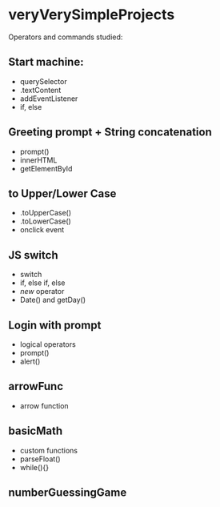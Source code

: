 # veryVerySimpleProjects

Operators and commands studied:

## Start machine:
- querySelector
- .textContent
- addEventListener
- if, else

## Greeting prompt + String concatenation
- prompt()
- innerHTML
- getElementById

## to Upper/Lower Case
- .toUpperCase()
- .toLowerCase()
- onclick event

## JS switch
- switch
- if, else if, else
- *new* operator
- Date() and getDay()

## Login with prompt
- logical operators
- prompt()
- alert()

## arrowFunc
- arrow function

## basicMath
- custom functions
- parseFloat()
- while(){}

## numberGuessingGame